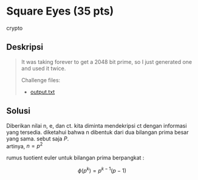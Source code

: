 # Square Eyes (35 pts)
crypto

## Deskripsi
> It was taking forever to get a 2048 bit prime, so I just generated one and used it twice.
>
> Challenge files: 
> - [output.txt](https://cryptohack.org/static/challenges/output_00dace150c0bc52f7abf03fc3e9529d2.txt)

## Solusi
Diberikan nilai n, e, dan ct. kita diminta mendekripsi ct dengan informasi yang tersedia. 
diketahui bahwa n dibentuk dari dua bilangan prima besar yang sama. sebut saja $P$. <br>
artinya, $n = p^2$

rumus tuotient euler untuk bilangan prima berpangkat :

$$ \phi(p^k) = p^{k-1}(p-1) $$
